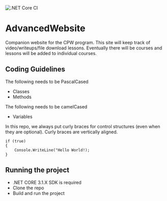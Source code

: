 ![.NET Core CI](https://github.com/SpencerTSterling/AdvancedWebsite/workflows/.NET%20Core%20CI/badge.svg)

# AdvancedWebsite
Companion website for the CPW program. This site will keep track of video/writeups/file download lessons. Eventually there will be courses and lessons will be added to individual courses. 

## Coding Guidelines
The following needs to be PascalCased
- Classes
- Methods

The following needs to be camelCased
- Variables

In this repo, we always put curly braces for control structures (even when they are optional). Curly braces are vertically aligned.
```chsarp
if (true)
{
    Console.WriteLine("Hello World!);
}
```

## Running the project
- .NET CORE 3.1.X SDK is required
- Clone the repo
- Build and run the project